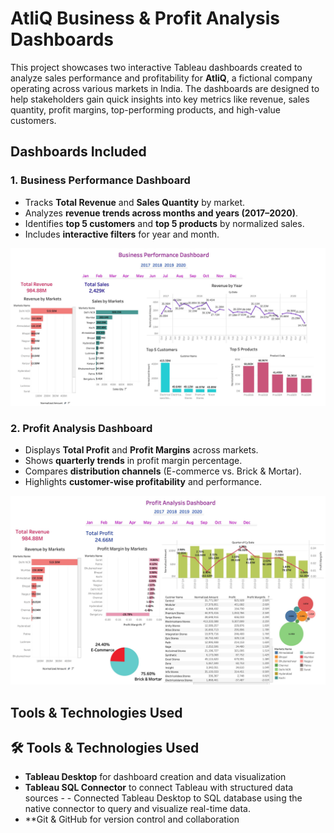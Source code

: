 # AtliQ Business & Profit Analysis Dashboards

This project showcases two interactive Tableau dashboards created to analyze sales performance and profitability for **AtliQ**, a fictional company operating across various markets in India. The dashboards are designed to help stakeholders gain quick insights into key metrics like revenue, sales quantity, profit margins, top-performing products, and high-value customers.


##  Dashboards Included

### 1. Business Performance Dashboard
- Tracks **Total Revenue** and **Sales Quantity** by market.
- Analyzes **revenue trends across months and years (2017–2020)**.
- Identifies **top 5 customers** and **top 5 products** by normalized sales.
- Includes **interactive filters** for year and month.

![Business Dashboard](Visualizations/BP%20DB.jpg)

### 2. Profit Analysis Dashboard
- Displays **Total Profit** and **Profit Margins** across markets.
- Shows **quarterly trends** in profit margin percentage.
- Compares **distribution channels** (E-commerce vs. Brick & Mortar).
- Highlights **customer-wise profitability** and performance.

![Profit Dashboard](Visualizations/Profit%20Analysis%20DB.jpg)

## Tools & Technologies Used
## 🛠️ Tools & Technologies Used
- **Tableau Desktop** for dashboard creation and data visualization
- **Tableau SQL Connector** to connect Tableau with structured data sources - - Connected Tableau Desktop to SQL database using the native connector to query and visualize real-time data.
- **Git & GitHub for version control and collaboration



